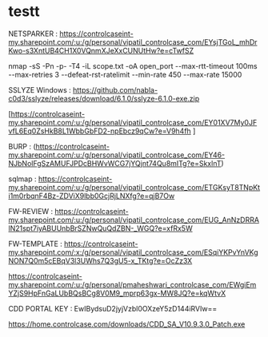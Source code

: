 # testt
NETSPARKER : https://controlcaseint-my.sharepoint.com/:u:/g/personal/vipatil_controlcase_com/EYsjTGoL_mhDrKwo-s3XntUB4CH1X0VQnmXJeXxCUNUtHw?e=cTwfSZ


nmap -sS -Pn -p- -T4 -iL scope.txt -oA open_port --max-rtt-timeout 100ms --max-retries 3 --defeat-rst-ratelimit --min-rate 450 --max-rate 15000

SSLYZE Windows  : https://github.com/nabla-c0d3/sslyze/releases/download/6.1.0/sslyze-6.1.0-exe.zip



[https://controlcaseint-my.sharepoint.com/:u:/g/personal/vipatil_controlcase_com/EY01XV7My0JFvfL6Eq0ZsHkB8L1WbbGbFD2-npEbcz9qCw?e=V9h4fh
]

BURP : (https://controlcaseint-my.sharepoint.com/:u:/g/personal/vipatil_controlcase_com/EY46-NJbNolFgSzAMUFJPDcBHWvWCG7jYQjnt74Qu8mITg?e=SkxlnT)

sqlmap : https://controlcaseint-my.sharepoint.com/:u:/g/personal/vipatil_controlcase_com/ETGKsyT8TNpKti1m0rbqnF4Bz-ZDViX9lbb0GcjRjLNXfg?e=qjB7Ow

FW-REVIEW : [https://controlcaseint-my.sharepoint.com/:u:/g/personal/vipatil_controlcase_com/EUG_AnNzDRRAlN21spt7iyABUUnbBrSZNwQuQdZBN-_WGQ?e=xfRx5W
](https://controlcaseint-my.sharepoint.com/:u:/g/personal/vipatil_controlcase_com/EUG_AnNzDRRAlN21spt7iyABUUnbBrSZNwQuQdZBN-_WGQ?e=fdJwEr)

FW-TEMPLATE : https://controlcaseint-my.sharepoint.com/:x:/g/personal/vipatil_controlcase_com/ESqiYKPvYnVKgNON7Q0m5cEBqV3l3UWhs7Q3gU5-x_TKtg?e=OcZz3X


https://controlcaseint-my.sharepoint.com/:u:/g/personal/pmaheshwari_controlcase_com/EWgiEmYZjS9HpFnGaLUbBQsBCg8V0M9_mprp63gx-MW8JQ?e=kqWtvX

CDD PORTAL KEY : EwIBydsuD2jyjVzbl0OXzeY5zD144iRVIw==	



https://home.controlcase.com/downloads/CDD_SA_V10.9.3.0_Patch.exe
